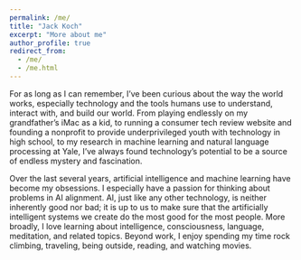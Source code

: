 ```yaml
---
permalink: /me/
title: "Jack Koch"
excerpt: "More about me"
author_profile: true
redirect_from:
  - /me/
  - /me.html
---
```


For as long as I can remember, I’ve been curious about the way the world works, especially technology and the tools humans use to understand, interact with, and build our world. From playing endlessly on my grandfather’s iMac as a kid, to running a consumer tech review website and founding a nonprofit to provide underprivileged youth with technology in high school, to my research in machine learning and natural language processing at Yale, I’ve always found technology’s potential to be a source of endless mystery and fascination.

Over the last several years, artificial intelligence and machine learning have become my obsessions. I especially have a passion for thinking about problems in AI alignment. AI, just like any other technology, is neither inherently good nor bad; it is up to us to make sure that the artificially intelligent systems we create do the most good for the most people. More broadly, I love learning about intelligence, consciousness, language, meditation, and related topics. Beyond work, I enjoy spending my time rock climbing, traveling, being outside, reading, and watching movies.
